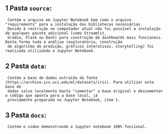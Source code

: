 ## 1 Pasta `source`:
     Contém o arquivo em Jupyter Notebook bem como o arquivo "requirements" para a instalação das bibliotecas necessárias.
     Devido à restrição no computador atual não foi possível a instalação de qualquer pacote adicional (como Streamlit, 
     Gradio, Flask ou Dash) para construção de dashboards mais funcionais. Desta forma toda a análise (exploratória, construção
     de algoritmo de predição, gráficos interativos, storytelling) foi realizada utilizando o Jupyter Notebook.
   
## 2 Pasta `data`:
     Contém a base de dados extraída da fonte (https://archive.ics.uci.edu/ml/datasets/iris). Para utilizar esta base de 
     dados salva localmente basta "comentar" a base original e descomentar o código que aponta para a base local, já 
     previamente preparada no Jupyter Notebook, item 1.

## 3 Pasta `docs`:
     Contém o vídeo demonstrando o Jupyter notebook 100% funcional.
